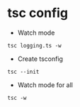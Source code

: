 # tsc config

- Watch mode

```
tsc logging.ts -w
```

- Create tsconfig

```
tsc --init
```

- Watch mode for all

```
tsc -w
```
